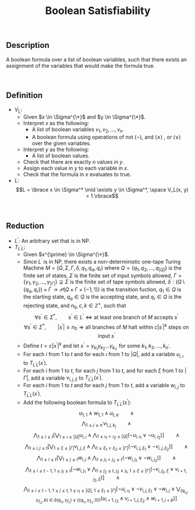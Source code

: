 # $$\text{Boolean Satisfiability}$$

<br>

## Description

A boolean formula over a list of boolean variables, such that there exists an assignment of the variables that would make the formula true.

<br>

## Definition

- $V_L$:
  - Given $x \in \Sigma^{\*}$ and $y \in \Sigma^{\*}$.
  - Interpret $x$ as the following:
    - A list of boolean variables $v_1, v_2, ..., v_n$.
    - A boolean formula using operations of not ($\neg$), and ($\land$) , or ($\lor$) over the given variables.
  - Interpret $y$ as the following:
    - A list of boolean values.
  - Check that there are exactly $n$ values in $y$.
  - Assign each value in $y$ to each variable in $x$.
  - Check that the formula in $x$ evaluates to true.
- $L$: $$L = \lbrace x \in \Sigma^* \mid \exists y \in \Sigma^*, \space V_L(x, y) = 1 \rbrace$$

<br>

## Reduction

- $L^{\prime}$: An arbitrary set that is in NP.
- $T_{L^{\prime}L}$:
  - Given $x^{\prime} \in \Sigma^{\*}$.
  - Since $L^{\prime}$ is in NP, there exists a non-deterministic one-tape Turing Machine $M = (Q, \Sigma, \Gamma, \delta, q_1, q_a, q_r)$ where $Q = \lbrace q_1, q_2, ..., q_{\vert{Q}\vert} \rbrace$ is the finite set of states, $\Sigma$ is the finite set of input symbols allowed, $\Gamma = \lbrace \gamma_1, \gamma_2, ..., \gamma_{\vert{\Gamma}\vert} \rbrace \supsetneq \Sigma$ is the finite set of tape symbols allowed, $\delta: (Q \setminus \lbrace q_a, q_r \rbrace) \times \Gamma \to \mathcal{P}(Q \times \Gamma \times \lbrace -1, 1 \rbrace)$ is the transition fuction, $q_1 \in Q$ is the starting state, $q_a \in Q$ is the accepting state, and $q_r \in Q$ is the rejecting state, and $n_0, c, k \in \mathbb{Z}^+$, such that $$\forall s^{\prime} \in \Sigma^*, \qquad s^{\prime} \in L^{\prime} \iff \text{at least one branch of } M \text{ accepts } s^{\prime}$$ $$\forall s^{\prime} \in \Sigma^*, \qquad \vert{s^{\prime}}\vert \geq n_0 \Rightarrow \text{all branches of } M \text{ halt within } c\vert{s^{\prime}}\vert^k \text{ steps on input } s^{\prime}$$
  - Define $t = c\vert{x^{\prime}}\vert^k$ and let $x^{\prime} = \gamma_{k_1}\gamma_{k_2}...\gamma_{k_{n^{\prime}}}$ for some $k_1, k_2, ..., k_{n^{\prime}}$.
  - For each $i$ from $1$ to $t$ and for each $\iota$ from $1$ to $\vert{Q}\vert$, add a variable $u_{i,\iota}$ to $T_{L^{\prime}L}(x^{\prime})$.
  - For each $i$ from $1$ to $t$, for each $j$ from $1$ to $t$, and for each $\xi$ from $1$ to $\vert{\Gamma}\vert$, add a variable $v_{i,j,\xi}$ to $T_{L^{\prime}L}(x^{\prime})$.
  - For each $i$ from $1$ to $t$ and for each $j$ from $1$ to $t$, add a variable $w_{i,j}$ to $T_{L^{\prime}L}(x^{\prime})$.
  - Add the following boolean formula to $T_{L^{\prime}L}(x^{\prime})$: $$u_{1,1} \land w_{1,1} \land u_{t,a} \qquad \land$$ $$\bigwedge_{1 \leq j \leq n^{\prime}} v_{1,j,k_j} \qquad \land$$ $$\bigwedge_{1 \leq i \leq t} [ \bigvee_{1 \leq \iota \leq \vert{Q}\vert} u_{i,\iota} \; \land \; \bigwedge_{1 \leq \iota_1 < \iota_2 \leq \vert{Q}\vert} (\neg u_{i,\iota_1} \lor \neg u_{i,\iota_2}) ] \qquad \land$$ $$\bigwedge_{1 \leq i, j \leq t} [ \bigvee_{1 \leq \xi \leq \vert{\Gamma}\vert} v_{i,j,\xi} \; \land \; \bigwedge_{1 \leq \xi_1 < \xi_2 \leq \vert{\Gamma}\vert} (\neg v_{i,j,\xi_1} \lor \neg v_{i,j,\xi_2}) ] \qquad \land$$ $$\bigwedge_{1 \leq i \leq t} [ \bigvee_{1 \leq j \leq t} w_{i,j} \; \land \; \bigwedge_{1 \leq j_1 < j_2 \leq t} (\neg w_{i,j_1} \lor \neg w_{i,j_2}) ] \qquad \land$$ $$\bigwedge_{1 \leq i \leq t-1, \; 1 \leq j_1 \leq t} [ \neg w_{i,j_1} \; \lor \; \bigwedge_{1 \leq j_2 \leq t, \; j_2 \neq j_1, \; 1 \leq \xi \leq \vert{\Gamma}\vert} (\neg v_{i,j_2,\xi} \lor v_{i+1,j_2,\xi}) ] \qquad \land$$ $$\bigwedge_{1 \leq i \leq t-1, \; 1 \leq j \leq t, \; 1 \leq \iota_1 \leq \vert{Q}\vert, \; 1 \leq \xi_1 \leq \vert{\Gamma}\vert} [ \neg u_{i,\iota_1} \lor \neg v_{i,j,\xi_1} \lor \neg w_{i,j} \; \lor \; \bigvee_{(q_{\iota_2}, \gamma_{\xi_2}, b) \; \in \; \delta(q_{\iota_1}, \gamma_{\xi_1}) \lor \lbrace (q_{\iota_1}, \gamma_{\xi_1}, 0) \rbrace} (u_{i+1,\iota_2} \land v_{i+1,j,\xi_2} \land w_{i+1,j+b}) ]$$
